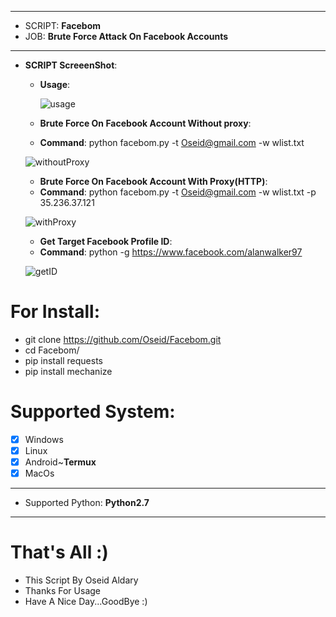 ***
  - SCRIPT: **Facebom**
  -    JOB: **Brute Force Attack On Facebook Accounts**
***

- **SCRIPT ScreeenShot**:

    - **Usage**:
    
      ![usage](https://user-images.githubusercontent.com/29546157/50734835-cbef9000-11ad-11e9-81d6-84893047f088.PNG)


    - **Brute Force On Facebook Account Without proxy**:
     
     * **Command**: python facebom.py -t Oseid@gmail.com -w wlist.txt
     
     ![withoutProxy](https://user-images.githubusercontent.com/29546157/50734858-196bfd00-11ae-11e9-8af5-7435ddbf241a.PNG)
   
   - **Brute Force On Facebook Account With Proxy(HTTP)**:
   
    * **Command**: python facebom.py -t Oseid@gmail.com -w wlist.txt -p 35.236.37.121
    
    ![withProxy](https://user-images.githubusercontent.com/29546157/50734872-5637f400-11ae-11e9-8a23-30026bcca8c6.PNG)

   - **Get Target Facebook Profile ID**:
   
    * **Command**: python -g https://www.facebook.com/alanwalker97
    
    ![getID](https://user-images.githubusercontent.com/29546157/50734890-9bf4bc80-11ae-11e9-9a66-83f78df8f7ab.PNG)


# For Install:

 - git clone https://github.com/Oseid/Facebom.git
 - cd Facebom/
 - pip install requests
 - pip install mechanize
 
# Supported System:
- [x] Windows
- [x] Linux
- [x] Android~**Termux**
- [x] MacOs
***
 - Supported Python: **Python2.7**
***


# That's All :)
   * This Script By Oseid Aldary
   * Thanks For Usage
   * Have A Nice Day...GoodBye :)
